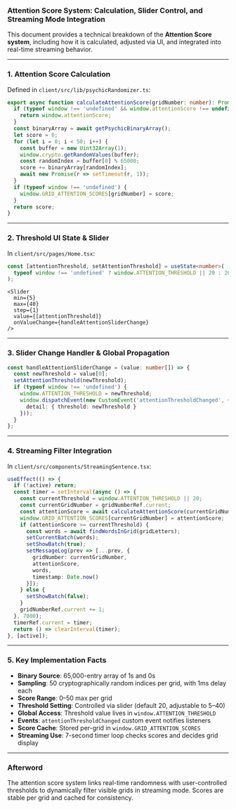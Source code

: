 ### Attention Score System: Calculation, Slider Control, and Streaming Mode Integration

This document provides a technical breakdown of the **Attention Score system**, including how it is calculated, adjusted via UI, and integrated into real-time streaming behavior.

---

### 1. Attention Score Calculation

Defined in `client/src/lib/psychicRandomizer.ts`:

```ts
export async function calculateAttentionScore(gridNumber: number): Promise<number> {
  if (typeof window !== 'undefined' && window.attentionScore !== undefined) {
    return window.attentionScore;
  }
  const binaryArray = await getPsychicBinaryArray();
  let score = 0;
  for (let i = 0; i < 50; i++) {
    const buffer = new Uint32Array(1);
    window.crypto.getRandomValues(buffer);
    const randomIndex = buffer[0] % 65000;
    score += binaryArray[randomIndex];
    await new Promise(r => setTimeout(r, 1));
  }
  if (typeof window !== 'undefined') {
    window.GRID_ATTENTION_SCORES[gridNumber] = score;
  }
  return score;
}
```

---

### 2. Threshold UI State & Slider

In `client/src/pages/Home.tsx`:

```ts
const [attentionThreshold, setAttentionThreshold] = useState<number>(
  typeof window !== 'undefined' ? window.ATTENTION_THRESHOLD || 20 : 20
);
```

```tsx
<Slider 
  min={5} 
  max={40} 
  step={1} 
  value={[attentionThreshold]} 
  onValueChange={handleAttentionSliderChange} 
/>
```

---

### 3. Slider Change Handler & Global Propagation

```ts
const handleAttentionSliderChange = (value: number[]) => {
  const newThreshold = value[0];
  setAttentionThreshold(newThreshold);
  if (typeof window !== 'undefined') {
    window.ATTENTION_THRESHOLD = newThreshold;
    window.dispatchEvent(new CustomEvent('attentionThresholdChanged', {
      detail: { threshold: newThreshold }
    }));
  }
};
```

---

### 4. Streaming Filter Integration

In `client/src/components/StreamingSentence.tsx`:

```ts
useEffect(() => {
  if (!active) return;
  const timer = setInterval(async () => {
    const currentThreshold = window.ATTENTION_THRESHOLD || 20;
    const currentGridNumber = gridNumberRef.current;
    const attentionScore = await calculateAttentionScore(currentGridNumber);
    window.GRID_ATTENTION_SCORES[currentGridNumber] = attentionScore;
    if (attentionScore >= currentThreshold) {
      const words = await findWordsInGrid(gridLetters);
      setCurrentBatch(words);
      setShowBatch(true);
      setMessageLog(prev => [...prev, {
        gridNumber: currentGridNumber,
        attentionScore,
        words,
        timestamp: Date.now()
      }]);
    } else {
      setShowBatch(false);
    }
    gridNumberRef.current += 1;
  }, 7000);
  timerRef.current = timer;
  return () => clearInterval(timer);
}, [active]);
```

---

### 5. Key Implementation Facts

* **Binary Source**: 65,000-entry array of 1s and 0s
* **Sampling**: 50 cryptographically random indices per grid, with 1ms delay each
* **Score Range**: 0–50 max per grid
* **Threshold Setting**: Controlled via slider (default 20, adjustable to 5–40)
* **Global Access**: Threshold value lives in `window.ATTENTION_THRESHOLD`
* **Events**: `attentionThresholdChanged` custom event notifies listeners
* **Score Cache**: Stored per-grid in `window.GRID_ATTENTION_SCORES`
* **Streaming Use**: 7-second timer loop checks scores and decides grid display

---

### Afterword

The attention score system links real-time randomness with user-controlled thresholds to dynamically filter visible grids in streaming mode. Scores are stable per grid and cached for consistency.
